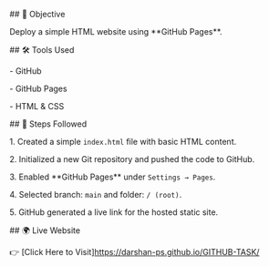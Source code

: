 \## 📌 Objective

Deploy a simple HTML website using \*\*GitHub Pages\*\*.



\## 🛠️ Tools Used

\- GitHub

\- GitHub Pages

\- HTML \& CSS



\## 📂 Steps Followed

1\. Created a simple `index.html` file with basic HTML content.  

2\. Initialized a new Git repository and pushed the code to GitHub.  

3\. Enabled \*\*GitHub Pages\*\* under `Settings → Pages`.  

4\. Selected branch: `main` and folder: `/ (root)`.  

5\. GitHub generated a live link for the hosted static site.  



\## 🌍 Live Website

👉 \[Click Here to Visit]https://darshan-ps.github.io/GITHUB-TASK/



